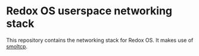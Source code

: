 # Redox OS userspace networking stack

This repository contains the networking stack for Redox OS. It makes use of [smoltcp](https://github.com/m-labs/smoltcp).
